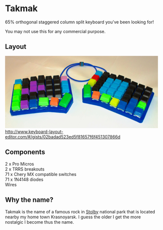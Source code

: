 Takmak
==

65% orthogonal staggered column split keyboard you've been looking for!   

You may not use this for any commercial purpose.

Layout
--
![alt text](schemes/main.JPG)
http://www.keyboard-layout-editor.com/#/gists/02badad523ed5f81657f6f451307866d

Components
--

2 x Pro Micros  
2 x TRRS breakouts  
71 x Chery MX compatible switches  
71 x 1N4148 diodes  
Wires  

Why the name?
--

Takmak is the name of a famous rock in [Stolby](https://en.wikipedia.org/wiki/Stolby_Nature_Sanctuary) national park that is located nearby my home town Krasnoyarsk. I guess the older I get the more nostalgic I become thus the name.
